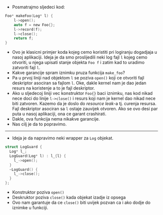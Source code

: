 - Posmatrajmo sljedeci kod:

```c
Foo* makeFoo(Log* l) {
	l->open();
	auto f = new Foo{};
	l->record(f);
	l->close();
	return f;
}
```

- Ovo je klasicni primjer koda kojeg cemo koristiti pri logiranju dogadjaja u nasoj aplikaciji. Ideja je da smo proslijedili neki log fajl `l` kojeg cemo otvoriti, u njega upisati stanje objekta `Foo f` i zatim kad to uradimo zatvoriti fajl `l`.
- Kakve garancije spram iznimku pruza funkcija `make_foo`?
- Pa u prvoj liniji nad objektom `l` se poziva `open()` koji ce otvoriti fajl deskriptor asociran sa fajlom `l`. Oke, dakle kernel nam je dao jedan resurs na koristenje a to je fajl deskriptor.
- Ako u sljedecoj liniji vec konstruktor `Foo{}` baci iznimku, nas kod nikad nece doci do linije `l->close()` i resurs koji nam je kernel dao nikad nece biti zatvoren. Kazemo da je doslo do *resource leak*-a tj. curenja resursa. Fajl deskriptor asociran sa `l` ostaje zauvijek otvoren. Ako se ovo desi par puta u nasoj aplikaciji, ona ce garant crashirati.
- Dakle, ova funkcija nema nikakve garancije.
- Nas cilj je da to popravimo.

---
- Ideja je da napravimo neki wrapper za `Log` objekat.

```c
struct LogGuard {
  Log* l_;
  LogGuard(Log* l) : l_{l} { 
    l_->open(); 
  }
  ~LogGuard() { 
    l_->close(); 
  }
};
```

- Konstruktor poziva `open()`
- Deskruktor poziva `close()` kada objekat izadje iz opsega
- Ovo nam garantuje da ce `close()` biti uvijek pozvan ca i ako dodje do iznimke u funkciji.